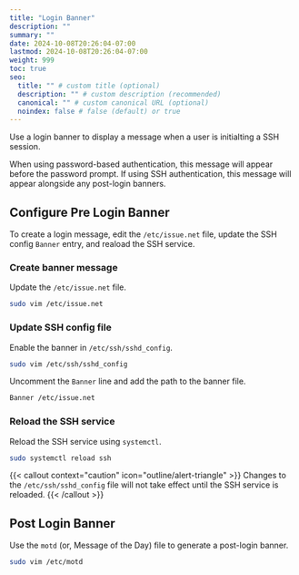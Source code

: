 ```yaml
---
title: "Login Banner"
description: ""
summary: ""
date: 2024-10-08T20:26:04-07:00
lastmod: 2024-10-08T20:26:04-07:00
weight: 999
toc: true
seo:
  title: "" # custom title (optional)
  description: "" # custom description (recommended)
  canonical: "" # custom canonical URL (optional)
  noindex: false # false (default) or true
---
```


Use a login banner to display a message when a user is initialting a SSH session.

When using password-based authentication, this message will appear before the password prompt. If using SSH authentication, this message will appear alongside any post-login banners.

## Configure Pre Login Banner

To create a login message, edit the `/etc/issue.net` file, update the SSH config `Banner` entry, and reaload the SSH service.

### Create banner message

Update the `/etc/issue.net` file.

```bash { title="Edit issue.net file" }
sudo vim /etc/issue.net
```

### Update SSH config file

Enable the banner in `/etc/ssh/sshd_config`.

```bash { title="Open SSH confile file" }
sudo vim /etc/ssh/sshd_config
```

Uncomment the `Banner` line and add the path to the banner file.

```bash { title="/etc/ssh/sshd_config" }
Banner /etc/issue.net
```

### Reload the SSH service

Reload the SSH service using `systemctl`.

```bash
sudo systemctl reload ssh
```

{{< callout context="caution" icon="outline/alert-triangle" >}}
Changes to the `/etc/ssh/sshd_config` file will not take effect until the SSH service is reloaded.
{{< /callout >}}

## Post Login Banner

Use the `motd` (or, Message of the Day) file to generate a post-login banner.

```bash
sudo vim /etc/motd
```
